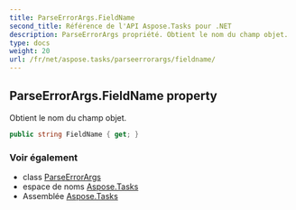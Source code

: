 ```yaml
---
title: ParseErrorArgs.FieldName
second_title: Référence de l'API Aspose.Tasks pour .NET
description: ParseErrorArgs propriété. Obtient le nom du champ objet.
type: docs
weight: 20
url: /fr/net/aspose.tasks/parseerrorargs/fieldname/
---
```

## ParseErrorArgs.FieldName property

Obtient le nom du champ objet.

```csharp
public string FieldName { get; }
```

### Voir également

* class [ParseErrorArgs](../)
* espace de noms [Aspose.Tasks](../../parseerrorargs/)
* Assemblée [Aspose.Tasks](../../../)


